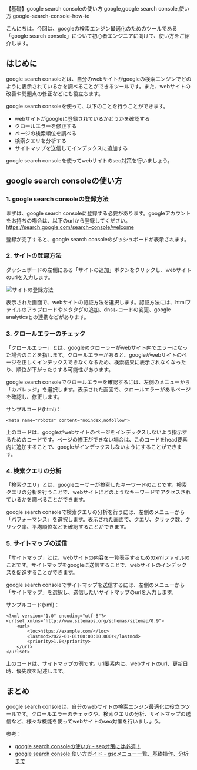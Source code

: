 【基礎】google search consoleの使い方
google,google search console,使い方
google-search-console-how-to

こんにちは。今回は、googleの検索エンジン最適化のためのツールである「google search console」について初心者エンジニアに向けて、使い方をご紹介します。

## はじめに

google search consoleとは、自分のwebサイトがgoogleの検索エンジンでどのように表示されているかを調べることができるツールです。また、webサイトの改善や問題点の修正などにも役立ちます。

google search consoleを使って、以下のことを行うことができます。

- webサイトがgoogleに登録されているかどうかを確認する
- クロールエラーを修正する
- ページの検索順位を調べる
- 検索クエリを分析する
- サイトマップを送信してインデックスに追加する

google search consoleを使ってwebサイトのseo対策を行いましょう。

## google search consoleの使い方

### 1. google search consoleの登録方法

まずは、google search consoleに登録する必要があります。googleアカウントをお持ちの場合は、以下のurlから登録してください。
https://search.google.com/search-console/welcome

登録が完了すると、google search consoleのダッシュボードが表示されます。

### 2. サイトの登録方法

ダッシュボードの左側にある「サイトの追加」ボタンをクリックし、webサイトのurlを入力します。

![サイトの登録方法](./images/01.png)

表示された画面で、webサイトの認証方法を選択します。認証方法には、htmlファイルのアップロードやメタタグの追加、dnsレコードの変更、google analyticsとの連携などがあります。

### 3. クロールエラーのチェック

「クロールエラー」とは、googleのクローラーがwebサイト内でエラーになった場合のことを指します。クロールエラーがあると、googleがwebサイトのページを正しくインデックスできなくなるため、検索結果に表示されなくなったり、順位が下がったりする可能性があります。

google search consoleでクロールエラーを確認するには、左側のメニューから「カバレッジ」を選択します。表示された画面で、クロールエラーがあるページを確認し、修正します。

サンプルコード(html)：

```
<meta name="robots" content="noindex,nofollow">
```

上のコードは、googleがwebサイトのページをインデックスしないよう指示するためのコードです。ページの修正ができない場合は、このコードをhead要素内に追加することで、googleがインデックスしないようにすることができます。

### 4. 検索クエリの分析

「検索クエリ」とは、googleユーザーが検索したキーワードのことです。検索クエリの分析を行うことで、webサイトにどのようなキーワードでアクセスされているかを調べることができます。

google search consoleで検索クエリの分析を行うには、左側のメニューから「パフォーマンス」を選択します。表示された画面で、クエリ、クリック数、クリック率、平均順位などを確認することができます。

### 5. サイトマップの送信

「サイトマップ」とは、webサイトの内容を一覧表示するためのxmlファイルのことです。サイトマップをgoogleに送信することで、webサイトのインデックスを促進することができます。

google search consoleでサイトマップを送信するには、左側のメニューから「サイトマップ」を選択し、送信したいサイトマップのurlを入力します。

サンプルコード(xml)：

```
<?xml version="1.0" encoding="utf-8"?>
<urlset xmlns="http://www.sitemaps.org/schemas/sitemap/0.9">
    <url>
        <loc>https://example.com/</loc>
        <lastmod>2022-01-01t00:00:00.000z</lastmod>
        <priority>1.0</priority>
    </url>
</urlset>
```

上のコードは、サイトマップの例です。url要素内に、webサイトのurl、更新日時、優先度を記述します。

## まとめ

google search consoleは、自分のwebサイトの検索エンジン最適化に役立つツールです。クロールエラーのチェックや、検索クエリの分析、サイトマップの送信など、様々な機能を使ってwebサイトのseo対策を行いましょう。

参考：
- [google search consoleの使い方 - seo対策には必須！](https://ferret-plus.com/5991)
- [google search console 使い方ガイド - gscメニュー一覧、基礎操作、分析まで](https://eminemu.com/google-search-console-tutorial/)
